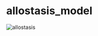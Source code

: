 # allostasis_model

![allostasis](https://github.com/ugo-nama-kun/allostasis_model/assets/1684732/c8c8e9dd-35d4-4092-b8b4-af4d0b4695a6)
